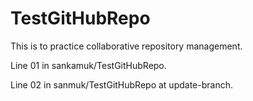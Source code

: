# TestGitHubRepo
This is to practice collaborative repository management.

Line 01 in sankamuk/TestGitHubRepo.

Line 02 in sanmuk/TestGitHubRepo at update-branch.
